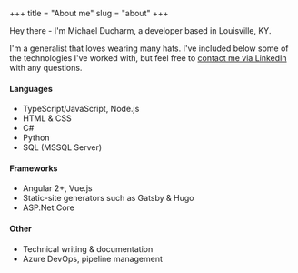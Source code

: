 +++
title = "About me"
slug = "about"
+++

Hey there - I'm Michael Ducharm, a developer based in Louisville, KY.

I'm a generalist that loves wearing many hats. I've included below some of the technologies I've worked with, but feel free to [contact me via LinkedIn](https://www.linkedin.com/in/mducharm/) with any questions.

#### Languages

- TypeScript/JavaScript, Node.js
- HTML & CSS
- C#
- Python
- SQL (MSSQL Server)

#### Frameworks

- Angular 2+, Vue.js
- Static-site generators such as Gatsby & Hugo
- ASP.Net Core

#### Other

- Technical writing & documentation
- Azure DevOps, pipeline management
